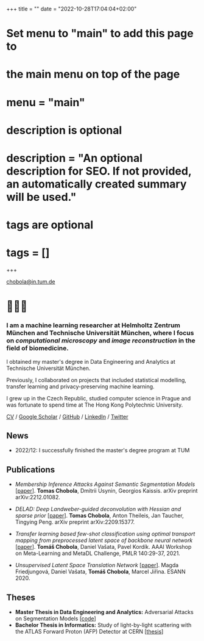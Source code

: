 +++
title = ""
date = "2022-10-28T17:04:04+02:00"

#
# Set menu to "main" to add this page to
# the main menu on top of the page
#
# menu = "main"

#
# description is optional
#
# description = "An optional description for SEO. If not provided, an automatically created summary will be used."

#
# tags are optional
#
# tags = []
+++

<!-- ### I am a PhD student at TU Munich and Helmholtz Zentrum München.  -->

[chobola@in.tum.de](mailto:chobola@in.tum.de)

# 👋👨‍💻

### I am a machine learning researcher at Helmholtz Zentrum München and Technische Universität München, where I focus on *computational microscopy* and *image reconstruction* in the field of biomedicine.

I obtained my master's degree in Data Engineering and Analytics at Technische Universität München.

Previously, I collaborated on projects that included statistical modelling, transfer learning and privacy-preserving machine learning.

I grew up in the Czech Republic, studied computer science in Prague and was fortunate to spend time at The Hong Kong Polytechnic University.

[CV](https://drive.google.com/file/d/1XsdEzw--F6xwcBDCA2fZ7OlUeGQkRU2b/view?usp=sharing) / [Google Scholar](https://scholar.google.com/citations?user=KoL2wdQAAAAJ) / [GitHub](https://www.github.com/ctom2/) / [LinkedIn](https://www.linkedin.com/in/tchobola/) / [Twitter](https://www.twitter.com/ifelsetom/)


## News

- 2022/12: I successfully finished the master's degree program at TUM


## Publications
- *Membership Inference Attacks Against Semantic Segmentation Models* \[[paper](https://arxiv.org/abs/2212.01082)\]. **Tomas Chobola**, Dmitrii Usynin, Georgios Kaissis. arXiv preprint arXiv:2212.01082.

- *DELAD: Deep Landweber-guided deconvolution with Hessian and sparse prior* \[[paper](https://arxiv.org/abs/2209.15377)\]. **Tomas Chobola**, Anton Theileis, Jan Taucher, Tingying Peng. arXiv preprint arXiv:2209.15377.

- *Transfer learning based few-shot classification using optimal transport mapping from preprocessed latent space of backbone neural network* \[[paper](https://proceedings.mlr.press/v140/chobola21a.html)\]. **Tomáš Chobola**, Daniel Vašata, Pavel Kordík. AAAI Workshop on Meta-Learning and MetaDL Challenge, PMLR 140:29-37, 2021.

- *Unsupervised Latent Space Translation Network* \[[paper](https://arxiv.org/abs/2003.09149)\]. Magda Friedjungová, Daniel Vašata, **Tomáš Chobola**, Marcel Jiřina. ESANN 2020.

## Theses

- **Master Thesis in Data Engineering and Analytics:** Adversarial Attacks on Segmentation Models \[[code](https://github.com/ctom2/seg-mia)\]
- **Bachelor Thesis in Informatics:** Study of light-by-light scattering with the ATLAS Forward Proton (AFP) Detector at CERN \[[thesis](https://inspirehep.net/files/7bacef0004ceec8cbec2e61a4ecaa00f)\]